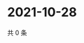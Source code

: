 # 2021-10-28

共 0 条

<!-- BEGIN WEIBO -->
<!-- 最后更新时间 Thu Oct 28 2021 08:29:43 GMT+0800 (China Standard Time) -->

<!-- END WEIBO -->
